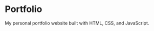 # Portfolio
My personal portfolio website built with HTML, CSS, and JavaScript.



<!-- dont write here -->


<!-- # Teacher
Apna College

# Student
Nandeesh -->
